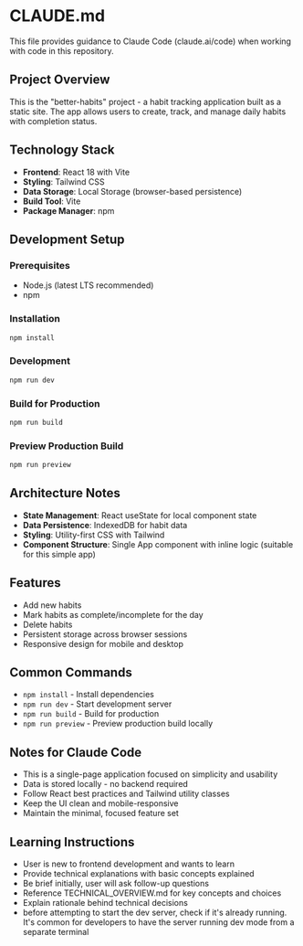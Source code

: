 # CLAUDE.md

This file provides guidance to Claude Code (claude.ai/code) when working with code in this repository.

## Project Overview

This is the "better-habits" project - a habit tracking application built as a static site. The app allows users to create, track, and manage daily habits with completion status.

## Technology Stack

- **Frontend**: React 18 with Vite
- **Styling**: Tailwind CSS
- **Data Storage**: Local Storage (browser-based persistence)
- **Build Tool**: Vite
- **Package Manager**: npm

## Development Setup

### Prerequisites
- Node.js (latest LTS recommended)
- npm

### Installation
```bash
npm install
```

### Development
```bash
npm run dev
```

### Build for Production
```bash
npm run build
```

### Preview Production Build
```bash
npm run preview
```

## Architecture Notes

- **State Management**: React useState for local component state
- **Data Persistence**: IndexedDB for habit data
- **Styling**: Utility-first CSS with Tailwind
- **Component Structure**: Single App component with inline logic (suitable for this simple app)

## Features

- Add new habits
- Mark habits as complete/incomplete for the day
- Delete habits
- Persistent storage across browser sessions
- Responsive design for mobile and desktop

## Common Commands

- `npm install` - Install dependencies
- `npm run dev` - Start development server
- `npm run build` - Build for production
- `npm run preview` - Preview production build locally

## Notes for Claude Code

- This is a single-page application focused on simplicity and usability
- Data is stored locally - no backend required
- Follow React best practices and Tailwind utility classes
- Keep the UI clean and mobile-responsive
- Maintain the minimal, focused feature set

## Learning Instructions
- User is new to frontend development and wants to learn
- Provide technical explanations with basic concepts explained
- Be brief initially, user will ask follow-up questions
- Reference TECHNICAL_OVERVIEW.md for key concepts and choices
- Explain rationale behind technical decisions
- before attempting to start the dev server, check if it's already running. It's common for developers to have the server running dev mode from a separate terminal